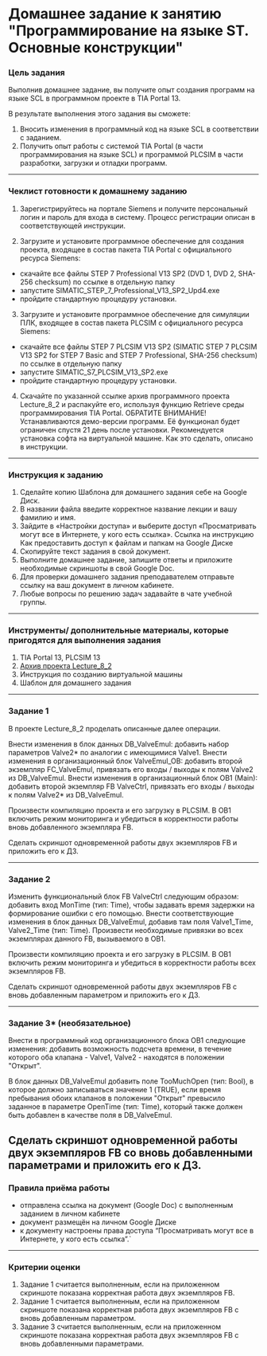 # Домашнее задание к занятию "Программирование на языке ST. Основные конструкции"

### Цель задания

Выполнив домашнее задание, вы получите опыт создания программ на языке SCL в программном проекте в TIA Portal 13.

В результате выполнения этого задания вы сможете:

1. Вносить изменения в программный код на языке SCL в соответствии с заданием.
2. Получить опыт работы с системой TIA Portal (в части программирования на языке SCL) и программой PLCSIM в части разработки, загрузки и отладки программ.

------

### Чеклист готовности к домашнему заданию

1. Зарегистрируйтесь на портале Siemens и получите персональный логин и пароль для входа в систему. Процесс регистрации описан в соответствующей инструкции.

2. Загрузите и установите программное обеспечение для создания проекта, входящее в состав пакета TIA Portal с официального ресурса Siemens:

- скачайте все файлы STEP 7 Professional V13 SP2 (DVD 1, DVD 2, SHA-256 checksum) по ссылке в отдельную папку
- запустите SIMATIC_STEP_7_Professional_V13_SP2_Upd4.exe
- пройдите стандартную процедуру установки.

3. Загрузите и установите программное обеспечение для симуляции ПЛК, входящее в состав пакета PLCSIM с официального ресурса Siemens:

- скачайте все файлы STEP 7 PLCSIM V13 SP2 (SIMATIC STEP 7 PLCSIM V13 SP2 for STEP 7 Basic and STEP 7 Professional, SHA-256 checksum) по ссылке в отдельную папку
- запустите SIMATIC_S7_PLCSIM_V13_SP2.exe
- пройдите стандартную процедуру установки.

4. Скачайте по указанной ссылке архив программного проекта Lecture_8_2 и распакуйте его, используя функцию Retrieve среды программирования TIA Portal.
ОБРАТИТЕ ВНИМАНИЕ! Устанавливаются демо-версии программ. Её функционал будет ограничен спустя 21 день после установки. Рекомендуется установка софта на виртуальной машине. Как это сделать, описано в инструкции.

------

### Инструкция к заданию

1. Сделайте копию Шаблона для домашнего задания себе на Google Диск.
2. В названии файла введите корректное название лекции и вашу фамилию и имя.
3. Зайдите в «Настройки доступа» и выберите доступ «Просматривать могут все в Интернете, у кого есть ссылка». Ссылка на инструкцию Как предоставить доступ к файлам и папкам на Google Диске
4. Скопируйте текст задания в свой документ.
5. Выполните домашнее задание, запишите ответы и приложите необходимые скриншоты в свой Google Doc.
6. Для проверки домашнего задания преподавателем отправьте ссылку на ваш документ в личном кабинете.
7. Любые вопросы по решению задач задавайте в чате учебной группы.

------

### Инструменты/ дополнительные материалы, которые пригодятся для выполнения задания

1. TIA Portal 13, PLCSIM 13
2. [Архив проекта Lecture_8_2](https://drive.google.com/file/d/1vuZhBh4iaZLAb_4Akfd7fXAwX4plEoeW/view?usp=sharing)
3. Инструкция по созданию виртуальной машины
4. Шаблон для домашнего задания

------

### Задание 1

В проекте Lecture_8_2 проделать описанные далее операции.

Внести изменения в блок данных DB_ValveEmul: добавить набор параметров Valve2* по аналогии с имеющимися Valve1.
Внести изменения в организационный блок ValveEmul_OB: добавить второй экземпляр FC_ValveEmul, привязать его входы / выходы к полям Valve2 из DB_ValveEmul.
Внести изменения в организационный блок OB1 (Main): добавить второй экземпляр FB ValveCtrl, привязать его входы / выходы к полям Valve2* из DB_ValveEmul.

Произвести компиляцию проекта и его загрузку в PLCSIM.
В OB1 включить режим мониторинга и убедиться в корректности работы вновь добавленного экземпляра FB.

Сделать скриншот одновременной работы двух экземпляров FB и приложить его к ДЗ.

------

### Задание 2

Изменить функциональный блок FB ValveCtrl следующим образом: добавить вход MonTime (тип: Time), чтобы задавать время задержки на формирование ошибки с его помощью.
Внести соответствующие изменения в блок данных DB_ValveEmul, добавив там поля Valve1_Time, Valve2_Time (тип: Time).
Произвести необходимые привязки во всех экземплярах данного FB, вызываемого в OB1.

Произвести компиляцию проекта и его загрузку в PLCSIM.
В OB1 включить режим мониторинга и убедиться в корректности работы всех экземпляров FB.

Сделать скриншот одновременной работы двух экземпляров FB с вновь добавленным параметром и приложить его к ДЗ.

------

### Задание 3* (необязательное)

Внести в программный код организационного блока OB1 следующие изменения: добавить возможность подсчета времени, в течение которого оба клапана - Valve1, Valve2 - находятся в положении "Открыт".

В блок данных DB_ValveEmul добавить поле TooMuchOpen (тип: Bool), в которое должно записываться значение 1 (TRUE), если время пребывания обоих клапанов в положении "Открыт" превысило заданное в параметре OpenTime (тип: Time), который также должен быть добавлен в качестве поля в DB_ValveEmul.

Сделать скриншот одновременной работы двух экземпляров FB со вновь добавленными параметрами и приложить его к ДЗ. 
------

### Правила приёма работы

- отправлена ссылка на документ (Google Doc) с выполненным заданием в личном кабинете
- документ размещён на личном Google Диске
- к документу настроены права доступа “Просматривать могут все в Интернете, у кого есть ссылка”.`

------

### Критерии оценки

1. Задание 1 считается выполненным, если на приложенном скриншоте показана корректная работа двух экземпляров FB.
2. Задание 1 считается выполненным, если на приложенном скриншоте показана корректная работа двух экземпляров FB с вновь добавленным параметром.
3. Задание 3 считается выполненным, если на приложенном скриншоте показана корректная работа двух экземпляров FB с вновь добавленными параметрами.
